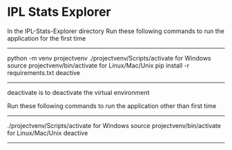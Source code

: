 # IPL Stats Explorer
In the IPL-Stats-Explorer directory
Run these following commands to run the application for the first time

**********************************************************************************
python -m venv projectvenv
./projectvenv/Scripts/activate for Windows
source projectvenv/bin/activate for Linux/Mac/Unix
pip install -r requirements.txt
deactive
**********************************************************************************

deactivate is to deactivate the virtual environment


Run these following commands to run the application other than first time

**********************************************************************************
./projectvenv/Scripts/activate for Windows
source projectvenv/bin/activate for Linux/Mac/Unix
deactive
**********************************************************************************
